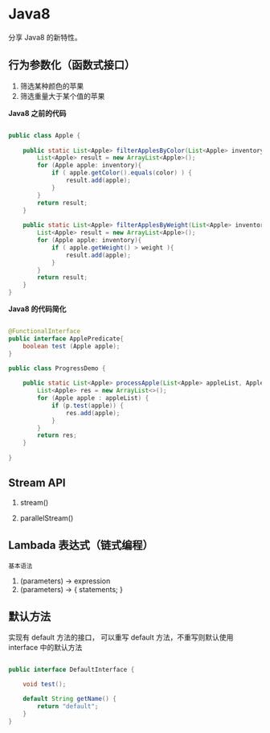 # Java8
分享 Java8 的新特性。

## 行为参数化（函数式接口）

1. 筛选某种颜色的苹果
2. 筛选重量大于某个值的苹果

**Java8 之前的代码**

```java

public class Apple {
    
    public static List<Apple> filterApplesByColor(List<Apple> inventory, String color) {
        List<Apple> result = new ArrayList<Apple>();
        for (Apple apple: inventory){
            if ( apple.getColor().equals(color) ) { 
                result.add(apple);
            } 
        }
        return result;
    }
    
    public static List<Apple> filterApplesByWeight(List<Apple> inventory, int weight) {
        List<Apple> result = new ArrayList<Apple>();
        for (Apple apple: inventory){
            if ( apple.getWeight() > weight ){ 
                result.add(apple);
            } 
        }
        return result;
    }
}

```

**Java8 的代码简化**

```java

@FunctionalInterface
public interface ApplePredicate{
    boolean test (Apple apple);
}

public class ProgressDemo {
    
    public static List<Apple> processApple(List<Apple> appleList, ApplePredicate p) {
        List<Apple> res = new ArrayList<>();
        for (Apple apple : appleList) {
            if (p.test(apple)) {
                res.add(apple);
            }
        }
        return res;
    }
    
}


```

## Stream API

1. stream()

2. parallelStream()

## Lambada 表达式（链式编程）

`基本语法`

1. (parameters) -> expression
2. (parameters) -> { statements; }

## 默认方法
实现有 default 方法的接口， 可以重写 default 方法，不重写则默认使用 interface 中的默认方法

```java

public interface DefaultInterface {

    void test();

    default String getName() {
        return "default";
    }
}

```